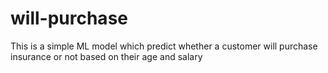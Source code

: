 # will-purchase
This is a simple ML model which predict whether a customer will purchase insurance or not based on their age and salary
